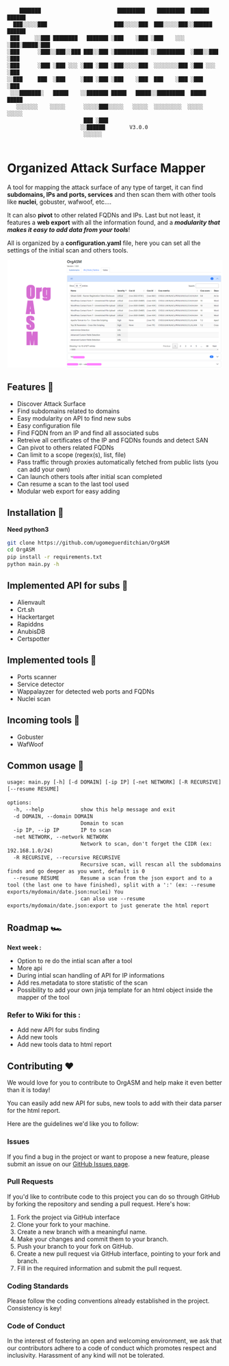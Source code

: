 ```

    ███████                         █████████    █████████  ██████   ██████
  ███░░░░░███                      ███░░░░░███  ███░░░░░███░░██████ ██████ 
 ███     ░░███ ████████   ███████ ░███    ░███ ░███    ░░░  ░███░█████░███ 
░███      ░███░░███░░███ ███░░███ ░███████████ ░░█████████  ░███░░███ ░███ 
░███      ░███ ░███ ░░░ ░███ ░███ ░███░░░░░███  ░░░░░░░░███ ░███ ░░░  ░███ 
░░███     ███  ░███     ░███ ░███ ░███    ░███  ███    ░███ ░███      ░███ 
 ░░░███████░   █████    ░░███████ █████   █████░░█████████  █████     █████
   ░░░░░░░    ░░░░░      ░░░░░███░░░░░   ░░░░░  ░░░░░░░░░  ░░░░░     ░░░░░ 
                         ███ ░███                                          
                        ░░██████        V3.0.0                            
                         ░░░░░░                                            
                                                     
```
# Organized Attack Surface Mapper



A tool for mapping the attack surface of any type of target, it can find **subdomains, IPs and ports, services** and then scan them with other tools like **nuclei**, gobuster, wafwoof, etc....

It can also **pivot** to other related FQDNs and IPs. Last but not least, it features a **web export** with all the information found, and a ***modularity that makes it easy to add data from your tools***!

All is organized by a **configuration.yaml** file, here you can set all the settings of the initial scan and others tools.

<p align="center"> <img src="readme/Banner.png"></p>


## Features 👀
* Discover Attack Surface
* Find subdomains related to domains
* Easy modularity on API to find new subs
* Easy configuration file
* Find FQDN from an IP and find all associated subs
* Retreive all certificates of the IP and FQDNs founds and detect SAN
* Can pivot to others related FQDNs
* Can limit to a scope (regex(s), list, file)
* Pass traffic through proxies automatically fetched from public lists (you can add your own)
* Can launch others tools after initial scan completed
* Can resume a scan to the last tool used
* Modular web export for easy adding

## Installation 💾
**Need python3** 
```bash
git clone https://github.com/ugomeguerditchian/OrgASM
cd OrgASM
pip install -r requirements.txt
python main.py -h
```

## Implemented API for subs 🔭
* Alienvault
* Crt.sh
* Hackertarget
* Rapiddns
* AnubisDB
* Certspotter

## Implemented tools 🔧
* Ports scanner
* Service detector
* Wappalayzer for detected web ports and FQDNs
* Nuclei scan

## Incoming tools 🔬
* Gobuster
* WafWoof

## Common usage 📖 
```
usage: main.py [-h] [-d DOMAIN] [-ip IP] [-net NETWORK] [-R RECURSIVE] [--resume RESUME]

options:
  -h, --help            show this help message and exit
  -d DOMAIN, --domain DOMAIN
                        Domain to scan
  -ip IP, --ip IP       IP to scan
  -net NETWORK, --network NETWORK
                        Network to scan, don't forget the CIDR (ex: 192.168.1.0/24)
  -R RECURSIVE, --recursive RECURSIVE
                        Recursive scan, will rescan all the subdomains finds and go deeper as you want, default is 0
  --resume RESUME       Resume a scan from the json export and to a tool (the last one to have finished), split with a ':' (ex: --resume exports/mydomain/date.json:nuclei) You   
                        can also use --resume exports/mydomain/date.json:export to just generate the html report

```

## Roadmap 🏎️
**Next week :**
* Option to re do the intial scan after a tool
* More api
* During intial scan handling of API for IP informations
* Add res.metadata to store statistic of the scan
* Possibility to add your own jinja template for an html object inside the mapper of the tool

### Refer to Wiki for this :
* Add new API for subs finding
* Add new tools
* Add new tools data to html report


## Contributing ❤️
We would love for you to contribute to OrgASM and help make it even better than it is today! 

You can easily add new API for subs, new tools to add with their data parser for the html report.

Here are the guidelines we'd like you to follow:

### **Issues**
If you find a bug in the project or want to propose a new feature, please submit an issue on our [GitHub Issues page](https://github.com/ugomeguerditchian/OrgASM/issues).

### **Pull Requests**
If you'd like to contribute code to this project you can do so through GitHub by forking the repository and sending a pull request. Here's how:

1. Fork the project via GitHub interface
2. Clone your fork to your machine.
3. Create a new branch with a meaningful name.
4. Make your changes and commit them to your branch.
5. Push your branch to your fork on GitHub.
6. Create a new pull request via GitHub interface, pointing to your fork and branch.
7. Fill in the required information and submit the pull request.

### **Coding Standards**
Please follow the coding conventions already established in the project. Consistency is key!

### **Code of Conduct**
In the interest of fostering an open and welcoming environment, we ask that our contributors adhere to a code of conduct which promotes respect and inclusivity. Harassment of any kind will not be tolerated.